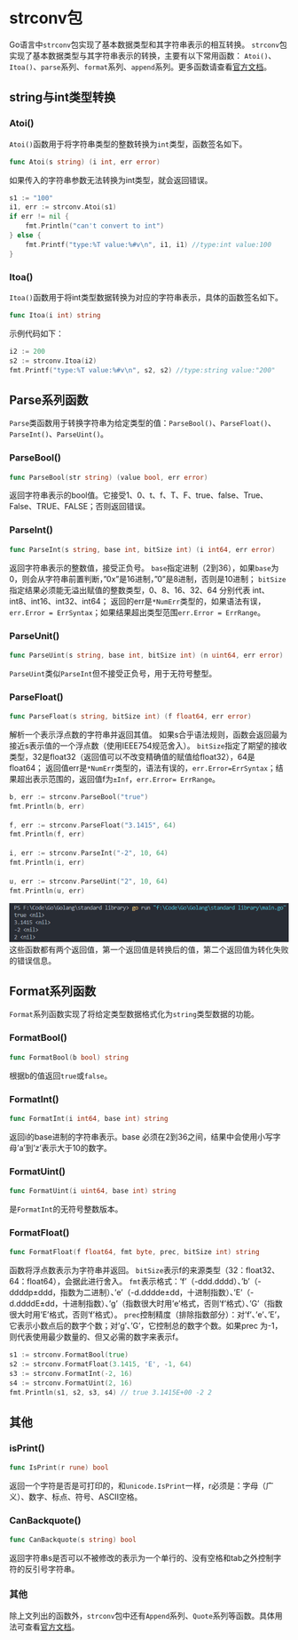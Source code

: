 # strconv包

Go语言中`strconv`包实现了基本数据类型和其字符串表示的相互转换。
`strconv`包实现了基本数据类型与其字符串表示的转换，主要有以下常用函数： `Atoi()`、`Itoa()`、`parse`系列、`format`系列、`append`系列。更多函数请查看[官方文档](https://pkg.go.dev/strconv)。

## string与int类型转换

### Atoi()

`Atoi()`函数用于将字符串类型的整数转换为`int`类型，函数签名如下。
```go
func Atoi(s string) (i int, err error)
```
如果传入的字符串参数无法转换为int类型，就会返回错误。
```go
s1 := "100"
i1, err := strconv.Atoi(s1)
if err != nil {
	fmt.Println("can't convert to int")
} else {
	fmt.Printf("type:%T value:%#v\n", i1, i1) //type:int value:100
}
```

### Itoa()
`Itoa()`函数用于将int类型数据转换为对应的字符串表示，具体的函数签名如下。
```go
func Itoa(i int) string
```
示例代码如下：
```go
i2 := 200
s2 := strconv.Itoa(i2)
fmt.Printf("type:%T value:%#v\n", s2, s2) //type:string value:"200"
```

## Parse系列函数

`Parse`类函数用于转换字符串为给定类型的值：`ParseBool()`、`ParseFloat()`、`ParseInt()`、`ParseUint()`。

### ParseBool()

```go
func ParseBool(str string) (value bool, err error)
```
返回字符串表示的bool值。它接受1、0、t、f、T、F、true、false、True、False、TRUE、FALSE；否则返回错误。

### ParseInt()

```go
func ParseInt(s string, base int, bitSize int) (i int64, err error)
```
返回字符串表示的整数值，接受正负号。
`base`指定进制（2到36），如果`base`为0，则会从字符串前置判断，”0x”是16进制，”0”是8进制，否则是10进制；
`bitSize`指定结果必须能无溢出赋值的整数类型，0、8、16、32、64 分别代表 int、int8、int16、int32、int64；
返回的err是`*NumErr`类型的，如果语法有误，`err.Error = ErrSyntax`；如果结果超出类型范围`err.Error = ErrRange`。

### ParseUnit()

```go
func ParseUint(s string, base int, bitSize int) (n uint64, err error)
```
`ParseUint`类似`ParseInt`但不接受正负号，用于无符号整型。

### ParseFloat()
```go
func ParseFloat(s string, bitSize int) (f float64, err error)
```

解析一个表示浮点数的字符串并返回其值。
如果s合乎语法规则，函数会返回最为接近s表示值的一个浮点数（使用IEEE754规范舍入）。
`bitSize`指定了期望的接收类型，32是float32（返回值可以不改变精确值的赋值给float32），64是float64；
返回值err是`*NumErr`类型的，语法有误的，`err.Error=ErrSyntax`；结果超出表示范围的，返回值f为`±Inf`，`err.Error= ErrRange`。

```go
b, err := strconv.ParseBool("true")
fmt.Println(b, err)

f, err := strconv.ParseFloat("3.1415", 64)
fmt.Println(f, err)

i, err := strconv.ParseInt("-2", 10, 64)
fmt.Println(i, err)

u, err := strconv.ParseUint("2", 10, 64)
fmt.Println(u, err)
```
![](https://raw.githubusercontent.com/Swiftie13st/Figurebed/main/img/202207111609266.png)
这些函数都有两个返回值，第一个返回值是转换后的值，第二个返回值为转化失败的错误信息。

## Format系列函数

`Format`系列函数实现了将给定类型数据格式化为`string`类型数据的功能。

### FormatBool()
```go
func FormatBool(b bool) string
```
根据b的值返回`true`或`false`。

### FormatInt()
```go
func FormatInt(i int64, base int) string
```
返回i的base进制的字符串表示。base 必须在2到36之间，结果中会使用小写字母’a’到’z’表示大于10的数字。

### FormatUint()
```go
func FormatUint(i uint64, base int) string
```
是`FormatInt`的无符号整数版本。

### FormatFloat()
```go
func FormatFloat(f float64, fmt byte, prec, bitSize int) string
```
函数将浮点数表示为字符串并返回。
`bitSize`表示f的来源类型（32：float32、64：float64），会据此进行舍入。
`fmt`表示格式：’f’（-ddd.dddd）、’b’（-ddddp±ddd，指数为二进制）、’e’（-d.dddde±dd，十进制指数）、’E’（-d.ddddE±dd，十进制指数）、’g’（指数很大时用’e’格式，否则’f’格式）、’G’（指数很大时用’E’格式，否则’f’格式）。
`prec`控制精度（排除指数部分）：对’f’、’e’、’E’，它表示小数点后的数字个数；对’g’、’G’，它控制总的数字个数。如果prec 为-1，则代表使用最少数量的、但又必需的数字来表示f。
```go
s1 := strconv.FormatBool(true)
s2 := strconv.FormatFloat(3.1415, 'E', -1, 64)
s3 := strconv.FormatInt(-2, 16)
s4 := strconv.FormatUint(2, 16)
fmt.Println(s1, s2, s3, s4) // true 3.1415E+00 -2 2
```

## 其他

### isPrint()
```go
func IsPrint(r rune) bool
```
返回一个字符是否是可打印的，和`unicode.IsPrint`一样，r必须是：字母（广义）、数字、标点、符号、ASCII空格。

### CanBackquote()
```go
func CanBackquote(s string) bool
```
返回字符串s是否可以不被修改的表示为一个单行的、没有空格和tab之外控制字符的反引号字符串。

### 其他
除上文列出的函数外，`strconv`包中还有`Append`系列、`Quote`系列等函数。具体用法可查看[官方文档](https://pkg.go.dev/strconv)。